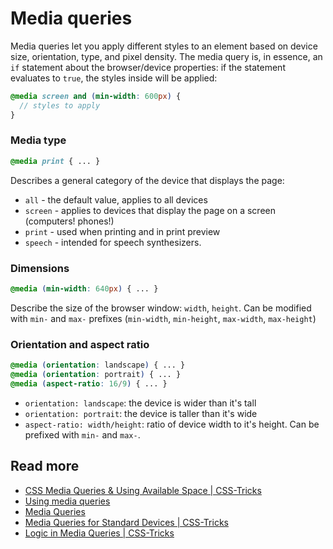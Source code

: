 # Media queries

Media queries let you apply different styles to an element based on device size, orientation, type, and pixel density.
The media query is, in essence, an `if` statement about the browser/device properties: 
if the statement evaluates to `true`, the styles inside will be applied:

```scss
@media screen and (min-width: 600px) {
  // styles to apply
}
```

### Media type

```scss
@media print { ... }
```

Describes a general category of the device that displays the page:

- `all` - the default value, applies to all devices
- `screen` - applies to devices that display the page on a screen (computers! phones!)
- `print` - used when printing and in print preview
- `speech` - intended for speech synthesizers.

### Dimensions

```scss
@media (min-width: 640px) { ... }
```

Describe the size of the browser window: `width`, `height`. 
Can be modified with `min-` and `max-` prefixes (`min-width`, `min-height`, `max-width`, `max-height`)


### Orientation and aspect ratio

```scss
@media (orientation: landscape) { ... }
@media (orientation: portrait) { ... }
@media (aspect-ratio: 16/9) { ... }
```

- `orientation: landscape`: the device is wider than it's tall
- `orientation: portrait`: the device is taller than it's wide
- `aspect-ratio: width/height`: ratio of device width to it's height. Can be prefixed with `min-` and `max-`.

## Read more

- [CSS Media Queries & Using Available Space | CSS-Tricks](https://css-tricks.com/css-media-queries/)
- [Using media queries](https://developer.mozilla.org/en-US/docs/Web/CSS/Media_Queries/Using_media_queries)
- [Media Queries](https://mediaqueri.es/)
- [Media Queries for Standard Devices | CSS-Tricks](https://css-tricks.com/snippets/css/media-queries-for-standard-devices/)
- [Logic in Media Queries | CSS-Tricks](https://css-tricks.com/logic-in-media-queries/)